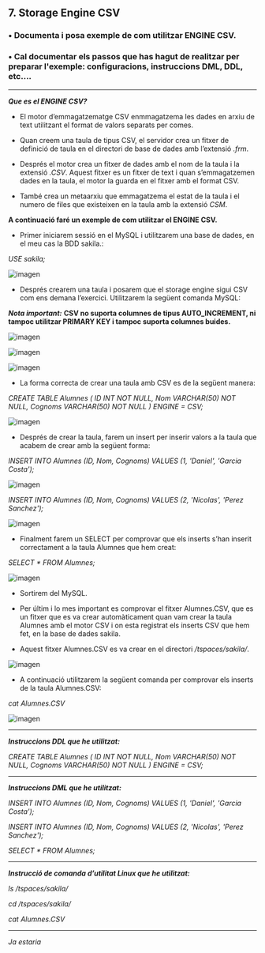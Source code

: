 ## 7. Storage Engine CSV


### • Documenta i posa exemple de com utilitzar ENGINE CSV.

### •	Cal documentar els passos que has hagut de realitzar per preparar l'exemple: configuracions, instruccions DML, DDL, etc....


***

***Que es el ENGINE CSV?***

- El motor d’emmagatzematge CSV enmmagatzema les dades en arxiu de text utilitzant el format de valors separats per comes.

- Quan creem una taula de tipus CSV, el servidor crea un fitxer de definició de taula en el directori de base de dades amb l’extensió *.frm*. 

- Després el motor crea un fitxer de dades amb el nom de la taula i la extensió *.CSV*. Aquest fitxer es un fitxer de text i quan s’emmagatzemen dades en la taula, el motor la guarda en el fitxer amb el format CSV.

- També crea un metaarxiu que emmagatzema el estat de la taula i el numero de files que existeixen en la taula amb la extensió *CSM*.


**A continuació faré un exemple de com utilitzar el ENGINE CSV.**

- Primer iniciarem sessió en el MySQL i utilitzarem una base de dades, en el meu cas la BDD sakila.:

*USE sakila;*

![imagen](https://user-images.githubusercontent.com/61557739/161852149-bfb090a7-2d2a-40e2-921f-247ac648b274.png)

- Després crearem una taula i posarem que el storage engine sigui CSV com ens demana l’exercici. Utilitzarem la següent comanda MySQL:

***Nota important:*** **CSV no suporta columnes de tipus AUTO_INCREMENT,  ni tampoc utilitzar PRIMARY KEY i tampoc suporta columnes buides.**

![imagen](https://user-images.githubusercontent.com/61557739/161852219-9b0beed3-f087-4b91-b96a-ebceca72d650.png)

![imagen](https://user-images.githubusercontent.com/61557739/161852226-bb87c07f-831c-4424-bf9c-c1d72d6a81eb.png)

![imagen](https://user-images.githubusercontent.com/61557739/161852240-eb84fbf8-1e03-4fc7-8c05-58f9265818d9.png)

- La forma correcta de crear una taula amb CSV es de la següent manera:

*CREATE TABLE Alumnes (
    ID INT NOT NULL,
    Nom VARCHAR(50) NOT NULL,
    Cognoms VARCHAR(50) NOT NULL
)
ENGINE = CSV;*

![imagen](https://user-images.githubusercontent.com/61557739/161852279-a7f83271-f76b-4fe2-b63f-738baccc2c19.png)


- Després de crear la taula, farem un insert per inserir valors a la taula que acabem de crear amb la següent forma:

*INSERT INTO Alumnes (ID, Nom, Cognoms)
VALUES (1, 'Daniel', 'Garcia Costa');*

![imagen](https://user-images.githubusercontent.com/61557739/161852320-9772fca1-13ef-44b6-bfdc-ed647dcad887.png)

*INSERT INTO Alumnes (ID, Nom, Cognoms)
VALUES (2, 'Nicolas', 'Perez Sanchez');*

![imagen](https://user-images.githubusercontent.com/61557739/161852375-34857aba-ed3f-4c00-958e-92e0eb60f469.png)

- Finalment farem un SELECT per comprovar que els inserts s’han inserit correctament a la taula Alumnes que hem creat:

*SELECT * FROM Alumnes;*

![imagen](https://user-images.githubusercontent.com/61557739/161852432-a73ff00a-8906-4e21-8989-676f6a5ace89.png)

- Sortirem del MySQL.


- Per últim i lo mes important es comprovar el fitxer Alumnes.CSV, que es un fitxer que es va crear automàticament quan vam crear la taula Alumnes amb el motor CSV i on esta registrat els inserts CSV que hem fet, en la base de dades sakila. 

- Aquest fitxer Alumnes.CSV es va crear en el directori */tspaces/sakila/*. 

![imagen](https://user-images.githubusercontent.com/61557739/161852558-04d9343d-c6ea-4bdc-ab22-977641edbb58.png)


- A continuació utilitzarem la següent comanda per comprovar els inserts de la taula Alumnes.CSV:

*cat Alumnes.CSV*


![imagen](https://user-images.githubusercontent.com/61557739/161852601-3247b9b2-c85d-4afc-b397-477f8460e4d4.png)

***

***Instruccions DDL que he utilitzat:***

*CREATE TABLE Alumnes (
    ID INT NOT NULL,
    Nom VARCHAR(50) NOT NULL,
    Cognoms VARCHAR(50) NOT NULL
)
ENGINE = CSV;*

***

***Instruccions DML que he utilitzat:***

*INSERT INTO Alumnes (ID, Nom, Cognoms)
VALUES (1, 'Daniel', 'Garcia Costa');*

*INSERT INTO Alumnes (ID, Nom, Cognoms)
VALUES (2, 'Nicolas', 'Perez Sanchez');*

*SELECT * FROM Alumnes;*

***

***Instrucció de comanda d’utilitat Linux que he utilitzat:***

*ls /tspaces/sakila/*

*cd /tspaces/sakila/*

*cat Alumnes.CSV*

***

*Ja estaria*









